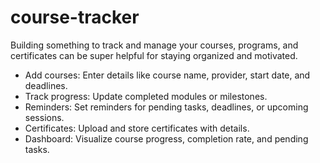 # course-tracker
Building something to track and manage your courses, programs, and certificates can be super helpful for staying organized and motivated.

* Add courses: Enter details like course name, provider, start date, and deadlines.
* Track progress: Update completed modules or milestones.
* Reminders: Set reminders for pending tasks, deadlines, or upcoming sessions.
* Certificates: Upload and store certificates with details.
* Dashboard: Visualize course progress, completion rate, and pending tasks.
